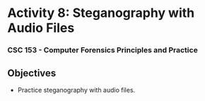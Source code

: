 # Activity 8: Steganography with Audio Files 
### CSC 153 - Computer Forensics Principles and Practice  

## Objectives  
* Practice steganography with audio files.